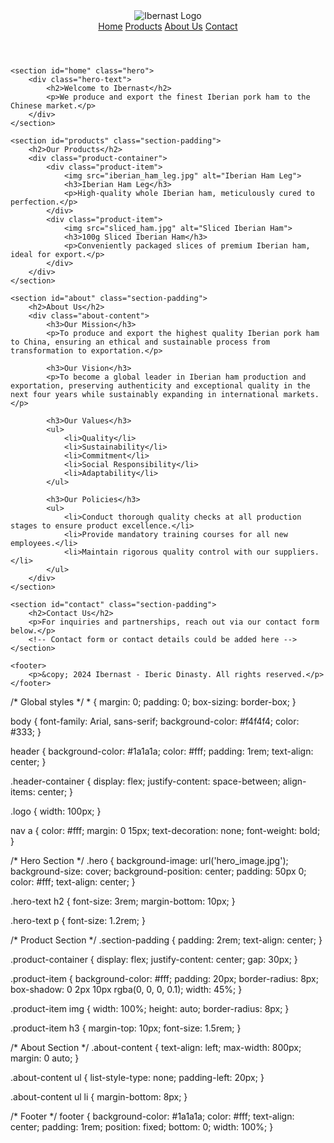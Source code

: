 <!DOCTYPE html>
<html lang="en">
<head>
    <meta charset="UTF-8">
    <meta name="viewport" content="width=device-width, initial-scale=1.0">
    <title>Ibernast - Iberic Dinasty</title>
    <link rel="stylesheet" href="styles.css">
</head>
<body>
    <header>
        <div class="header-container">
            <img src="logo.png" alt="Ibernast Logo" class="logo">
            <nav>
                <a href="#home">Home</a>
                <a href="#products">Products</a>
                <a href="#about">About Us</a>
                <a href="#contact">Contact</a>
            </nav>
        </div>
    </header>

    <section id="home" class="hero">
        <div class="hero-text">
            <h2>Welcome to Ibernast</h2>
            <p>We produce and export the finest Iberian pork ham to the Chinese market.</p>
        </div>
    </section>

    <section id="products" class="section-padding">
        <h2>Our Products</h2>
        <div class="product-container">
            <div class="product-item">
                <img src="iberian_ham_leg.jpg" alt="Iberian Ham Leg">
                <h3>Iberian Ham Leg</h3>
                <p>High-quality whole Iberian ham, meticulously cured to perfection.</p>
            </div>
            <div class="product-item">
                <img src="sliced_ham.jpg" alt="Sliced Iberian Ham">
                <h3>100g Sliced Iberian Ham</h3>
                <p>Conveniently packaged slices of premium Iberian ham, ideal for export.</p>
            </div>
        </div>
    </section>

    <section id="about" class="section-padding">
        <h2>About Us</h2>
        <div class="about-content">
            <h3>Our Mission</h3>
            <p>To produce and export the highest quality Iberian pork ham to China, ensuring an ethical and sustainable process from transformation to exportation.</p>
            
            <h3>Our Vision</h3>
            <p>To become a global leader in Iberian ham production and exportation, preserving authenticity and exceptional quality in the next four years while sustainably expanding in international markets.</p>
            
            <h3>Our Values</h3>
            <ul>
                <li>Quality</li>
                <li>Sustainability</li>
                <li>Commitment</li>
                <li>Social Responsibility</li>
                <li>Adaptability</li>
            </ul>
            
            <h3>Our Policies</h3>
            <ul>
                <li>Conduct thorough quality checks at all production stages to ensure product excellence.</li>
                <li>Provide mandatory training courses for all new employees.</li>
                <li>Maintain rigorous quality control with our suppliers.</li>
            </ul>
        </div>
    </section>

    <section id="contact" class="section-padding">
        <h2>Contact Us</h2>
        <p>For inquiries and partnerships, reach out via our contact form below.</p>
        <!-- Contact form or contact details could be added here -->
    </section>

    <footer>
        <p>&copy; 2024 Ibernast - Iberic Dinasty. All rights reserved.</p>
    </footer>
</body>
</html>
/* Global styles */
* {
    margin: 0;
    padding: 0;
    box-sizing: border-box;
}

body {
    font-family: Arial, sans-serif;
    background-color: #f4f4f4;
    color: #333;
}

header {
    background-color: #1a1a1a;
    color: #fff;
    padding: 1rem;
    text-align: center;
}

.header-container {
    display: flex;
    justify-content: space-between;
    align-items: center;
}

.logo {
    width: 100px;
}

nav a {
    color: #fff;
    margin: 0 15px;
    text-decoration: none;
    font-weight: bold;
}

/* Hero Section */
.hero {
    background-image: url('hero_image.jpg');
    background-size: cover;
    background-position: center;
    padding: 50px 0;
    color: #fff;
    text-align: center;
}

.hero-text h2 {
    font-size: 3rem;
    margin-bottom: 10px;
}

.hero-text p {
    font-size: 1.2rem;
}

/* Product Section */
.section-padding {
    padding: 2rem;
    text-align: center;
}

.product-container {
    display: flex;
    justify-content: center;
    gap: 30px;
}

.product-item {
    background-color: #fff;
    padding: 20px;
    border-radius: 8px;
    box-shadow: 0 2px 10px rgba(0, 0, 0, 0.1);
    width: 45%;
}

.product-item img {
    width: 100%;
    height: auto;
    border-radius: 8px;
}

.product-item h3 {
    margin-top: 10px;
    font-size: 1.5rem;
}

/* About Section */
.about-content {
    text-align: left;
    max-width: 800px;
    margin: 0 auto;
}

.about-content ul {
    list-style-type: none;
    padding-left: 20px;
}

.about-content ul li {
    margin-bottom: 8px;
}

/* Footer */
footer {
    background-color: #1a1a1a;
    color: #fff;
    text-align: center;
    padding: 1rem;
    position: fixed;
    bottom: 0;
    width: 100%;
}
